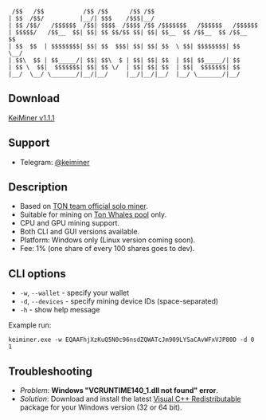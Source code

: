 ```
 /$$   /$$           /$$ /$$      /$$ /$$                              
| $$  /$$/          |__/| $$$    /$$$|__/                              
| $$ /$$/   /$$$$$$  /$$| $$$$  /$$$$ /$$ /$$$$$$$   /$$$$$$   /$$$$$$ 
| $$$$$/   /$$__  $$| $$| $$ $$/$$ $$| $$| $$__  $$ /$$__  $$ /$$__  $$
| $$  $$  | $$$$$$$$| $$| $$  $$$| $$| $$| $$  \ $$| $$$$$$$$| $$  \__/
| $$\  $$ | $$_____/| $$| $$\  $ | $$| $$| $$  | $$| $$_____/| $$      
| $$ \  $$|  $$$$$$$| $$| $$ \/  | $$| $$| $$  | $$|  $$$$$$$| $$      
|__/  \__/ \_______/|__/|__/     |__/|__/|__/  |__/ \_______/|__/      
```

## Download

[KeiMiner v1.1.1](https://github.com/keitechteam/keiminer/releases/tag/1.1.1)

## Support

* Telegram: [@keiminer](https://t.me/keiminer)

## Description

* Based on [TON team official solo miner](https://github.com/tontechio/pow-miner-gpu). 
* Suitable for mining on [Ton Whales pool](https://tonwhales.com/docs/pool) only.
* CPU and GPU mining support.
* Both CLI and GUI versions available.
* Platform: Windows only (Linux version coming soon).
* Fee: 1% (one share of every 100 shares goes to dev).

## CLI options

* `-w`, `--wallet` - specify your wallet
* `-d`, `--devices` - specify mining device IDs (space-separated)
* `-h` - show help message

Example run:
```
keiminer.exe -w EQAAFhjXzKuQ5N0c96nsdZQWATcJm909LYSaCAvWFxVJP80D -d 0 1
```

## Troubleshooting

* _Problem_: **Windows "VCRUNTIME140_1.dll not found" error**.
* _Solution_: Download and install the latest [Visual C++ Redistributable](https://docs.microsoft.com/en-us/cpp/windows/latest-supported-vc-redist?view=msvc-170) package for your Windows version (32 or 64 bit).
